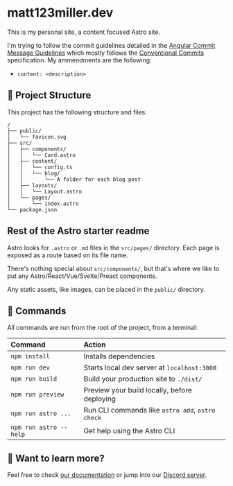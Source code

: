 # matt123miller.dev

This is my personal site, a content focused Astro site.

I'm trying to follow the commit guidelines detailed in the [Angular Commit Message Guidelines](https://github.com/angular/angular/blob/22b96b9/CONTRIBUTING.md#-commit-message-guidelines) which mostly follows the [Conventional Commits](https://www.conventionalcommits.org/en/v1.0.0/) specification. My ammendments are the following:

- `content: <description>`

## 🚀 Project Structure

This project has the following structure and files.

```
/
├── public/
│   └── favicon.svg
├── src/
│   ├── components/
│   │   └── Card.astro
│   ├── content/
│   │   └── config.ts
│   │   └── blog/
│   │       └── A folder for each blog post
│   ├── layouts/
│   │   └── Layout.astro
│   └── pages/
│       └── index.astro
└── package.json
```

## Rest of the Astro starter readme

Astro looks for `.astro` or `.md` files in the `src/pages/` directory. Each page is exposed as a route based on its file name.

There's nothing special about `src/components/`, but that's where we like to put any Astro/React/Vue/Svelte/Preact components.

Any static assets, like images, can be placed in the `public/` directory.

## 🧞 Commands

All commands are run from the root of the project, from a terminal:

| Command                | Action                                           |
| :--------------------- | :----------------------------------------------- |
| `npm install`          | Installs dependencies                            |
| `npm run dev`          | Starts local dev server at `localhost:3000`      |
| `npm run build`        | Build your production site to `./dist/`          |
| `npm run preview`      | Preview your build locally, before deploying     |
| `npm run astro ...`    | Run CLI commands like `astro add`, `astro check` |
| `npm run astro --help` | Get help using the Astro CLI                     |

## 👀 Want to learn more?

Feel free to check [our documentation](https://docs.astro.build) or jump into our [Discord server](https://astro.build/chat).
